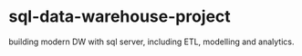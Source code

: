 # sql-data-warehouse-project
building modern DW with sql server, including ETL, modelling and analytics.
